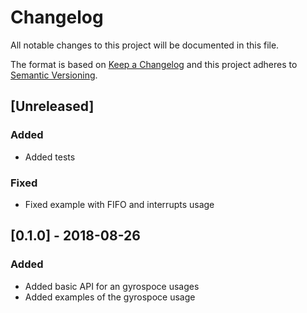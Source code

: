 # Changelog
All notable changes to this project will be documented in this file.

The format is based on [Keep a Changelog](https://keepachangelog.com/en/1.0.0/)
and this project adheres to [Semantic Versioning](https://semver.org/spec/v2.0.0.html).

## [Unreleased]

### Added

- Added tests

### Fixed

- Fixed example with FIFO and interrupts usage

## [0.1.0] - 2018-08-26

### Added

- Added basic API for an gyrospoce usages
- Added examples of the gyrospoce usage

